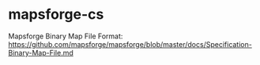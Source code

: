 # mapsforge-cs

Mapsforge Binary Map File Format: https://github.com/mapsforge/mapsforge/blob/master/docs/Specification-Binary-Map-File.md